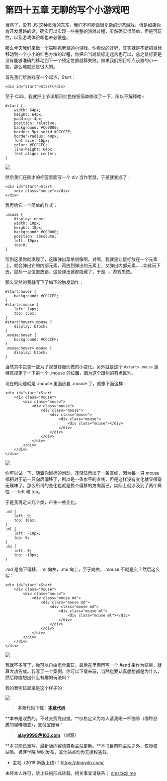 第四十五章 无聊的写个小游戏吧
===

当然了，没有 JS 这种灵活的东东，我们不可能做很复杂的动态游戏。但是如果你肯开发思路的话，确实可以实现一些完整的游戏过程，虽然确实很简单，但是可玩性，以及游戏体验却也未必很差。

那么今天我们来做一个猫咪抓老鼠的小游戏。你看说的好听，其实就是不断把鼠标移动到一个小小的红色方块的过程，你把它当成鼠标走迷宫也可以，总之鼠标要是没有能够准确的移动到下一个预定位置就算失败。如果我们把目标点设置的小一些，那么难度还是很大的。

首先我们给游戏写一个起点，Start：

```
<div id="start">Start</div>
```

至于 CSS，我就把上节课那只红色按钮简单修改了一下，所以不解释喽~

```
#start {
	width: 64px;
	height: 64px;
	padding: 4px;
	position: relative;
	background: #CC0000;
	border: 5px solid #CCCCFF;
	border-radius: 40px;
	font-size: 16px;
	color: #FCFCFC;
	line-height: 64px;
	text-align: center;
}
```

![](http://coffee.zji.me/imgs/45-1.png)

然后我们在刚才的标签里面写一个 div 当作老鼠，于是就变成了：

```
<div id="start">Start
	<div class="mouse"></div>
</div>
```

我再给它一个简单的样式：

```
.mouse {
	display: none;
	width: 10px;
	height: 10px;
	background: #CC0000;
	position: absolute;
	left: 10px;
	top:0;
}
```

写到这里你就发现了，这跟弹出菜单很像啊。对啊，我就是让鼠标放在一个元素上，就会弹出它的内部元素，再放到弹出的元素上，又弹出内部元素……如此玩下去，鼠标一旦位置放错，这些弹出就都隐藏了，于是……游戏失败。

那么显然的我就写下了如下的触发动作：

```
#start:hover {
	background: #CCCCFF;
}
#start>.mouse {
	left: 74px;
	top: 35px;
}
#start:hover>.mouse {
	display: block;
}
.mouse:hover {
	background: #CCCCFF;
}
.mouse:hover>.mouse {
	display: block;
}
```

当然其中包含一些为了视觉舒服而做的小变化。另外就是这个 `#start>.mouse` 是特意规定了一下第一个 .mouse 的位置，因为这个跟别的有点区别。

现在的问题就是 .mouse 里面嵌套 .mouse 了，就像下面这样：

```
<div id="start">Start
	<div class="mouse">
		<div class="mouse">
			<div class="mouse">
				<div class="mouse">
					<div class="mouse">
						<div class="mouse">
							<div class="mouse"></div>
						</div>
					</div>
				</div>
			</div>
		</div>
	</div>
</div>
```

![](http://coffee.zji.me/imgs/45-2.png)

你可以试一下，随着你鼠标的滑动，逐渐显示出了一条直线，因为每一只 mouse 都相对于前一只向后偏移了，所以是一条水平的直线，但是这样没有变化就显得毫无趣味了。那么所谓的变化也就是换个偏移的方向而已，实际上就涉及到了两个属性——left 和 top。

于是我再定义几个类，产生一些变化。

```
.md {
	left: 0;
	top: 10px;
}
.ml {
	left: -10px;
	top: 0;
}
.mu {
	left: 0;
	top: -10px;
}
```

.md 是向下偏移，.ml 向左，.mu 向上，至于向右，.mouse 不就是么？然后这么写：

```
<div id="start">Start
	<div class="mouse">
		<div class="mouse">
			<div class="mouse md">
				<div class="mouse md">
					<div class="mouse md">
						<div class="mouse ml">
							<div class="mouse ml"></div>
						</div>
					</div>
				</div>
			</div>
		</div>
	</div>
</div>
```

![](http://coffee.zji.me/imgs/45-3.png)

我就不多写了，你可以自由组合着玩，最后在里面再写一个 #end 来作为结束，就算大功告成。我写了一个案例，你可以下载来玩，当然也要认真想想都是为什么，然后你能想出什么有趣的玩法吗？

我的案例玩起来是这个样子的：

![](http://coffee.zji.me/imgs/45-4.png)

> **本章代码下载：[本章代码](http://coffee.zji.me/show-code/45.zip)**

**本书是收费的，不过交费凭自觉。**价格定义为每人请我喝一杯咖啡（哪种品质的咖啡随意），支付宝账号：

> **alay9999@163.com  （刘源）**

**本书现已重写，最新版内容请查看主站更新。**本书目前除主站之外，仅授权站酷、极客学院 Wiki发布，其他站点均为无授权盗载。

* 主站（2018 新版上线）：https://dmnydn.com/

未经本人许可，禁止任何形式转载。相关事宜请联系： dms@zji.me